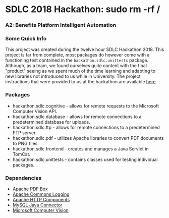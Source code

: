 # SDLC 2018 Hackathon: sudo rm -rf /
### A2: Benefits Platform Intelligent Automation

### Some Quick Info
This project was created during the twelve hour SDLC Hackathon 2018. This project is far from complete, most packages do however come with a functioning test contained in the `hackathon.sdlc.unittests` package. Although, as a team, we found ourselves quite content with the final "product" seeing as we spent much of the time learning and adapting to new libraries not introduced to us while in University. The project instructions that were provided to us at the hackathon are available [here](Instructions.pdf).

### Packages
* hackathon.sdlc.cognitive - allows for remote requests to the Microsoft Computer Vision API.
* hackathon.sdlc.database - allows for remote connections to a predetermined database for uploads.
* hackathon.sdlc.ftp - allows for remote connections to a predetermined FTP server.
* hackathon.sdlc.pdf - utilizes Apache libraries to convert PDF documents to PNG files.
* hackathon.sdlc.frontend - creates and manages a Java Servlet in TomCat.
* hackathon.sdlc.unittests - contains classes used for testing individual packages.

### Dependencies
* [Apache PDF Box](https://pdfbox.apache.org/)
* [Apache Commons Logging](http://commons.apache.org/proper/commons-logging/)
* [Apache HTTP Components](https://hc.apache.org/index.html)
* [MySQL Java Connector](https://dev.mysql.com/downloads/connector/j/5.1.html)
* [Microsoft Computer Vision](https://westus.dev.cognitive.microsoft.com/docs/services/5adf991815e1060e6355ad44/operations/56f91f2e778daf14a499e1fa)
